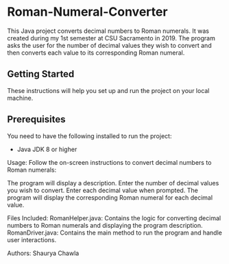# Roman-Numeral-Converter
This Java project converts decimal numbers to Roman numerals. It was created during my 1st semester at CSU Sacramento in 2019. The program asks the user for the number of decimal values they wish to convert and then converts each value to its corresponding Roman numeral.

## Getting Started
These instructions will help you set up and run the project on your local machine.

## Prerequisites
You need to have the following installed to run the project:
- Java JDK 8 or higher

Usage:
Follow the on-screen instructions to convert decimal numbers to Roman numerals:

The program will display a description.
Enter the number of decimal values you wish to convert.
Enter each decimal value when prompted.
The program will display the corresponding Roman numeral for each decimal value.

Files Included:
RomanHelper.java: Contains the logic for converting decimal numbers to Roman numerals and displaying the program description.
RomanDriver.java: Contains the main method to run the program and handle user interactions.

Authors: Shaurya Chawla
